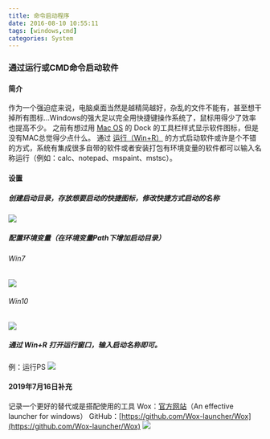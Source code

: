 ```yaml
---
title: 命令启动程序
date: 2016-08-10 10:55:11
tags: [windows,cmd]
categories: System
---
```

### 通过运行或CMD命令启动软件
<!-- more -->
#### 简介
作为一个强迫症来说，电脑桌面当然是越精简越好，杂乱的文件不能有，甚至想干掉所有图标…Windows的强大足以完全用快捷键操作系统了，鼠标用得少了效率也提高不少。
之前有想过用 [Mac OS](https://baike.baidu.com/item/Mac%20OS/2840867?fr=aladdin) 的 Dock 的工具栏样式显示软件图标，但是没有MAC总觉得少点什么。
通过 [运行（Win+R）](https://baike.baidu.com/item/%E8%BF%90%E8%A1%8C/13132909?fr=aladdin) 的方式启动软件或许是个不错的方式，系统有集成很多自带的软件或者安装打包有环境变量的软件都可以输入名称运行（例如：calc、notepad、mspaint、mstsc）。
#### 设置
##### 创建启动目录，存放想要启动的快捷图标，修改快捷方式启动的名称
<img src="https://sadness96.github.io/images/blog/system-QueryCmd/1.jpg"/>

##### 配置环境变量（在环境变量Path下增加启动目录）
###### Win7
<img src="https://sadness96.github.io/images/blog/system-QueryCmd/2.jpg"/>

###### Win10
<img src="https://sadness96.github.io/images/blog/system-QueryCmd/3.png"/>

##### 通过 Win+R 打开运行窗口，输入启动名称即可。
例：运行PS
<img src="https://sadness96.github.io/images/blog/system-QueryCmd/4.png"/>

#### 2019年7月16日补充
记录一个更好的替代或是搭配使用的工具
Wox：[官方网站](http://www.wox.one/)（An effective launcher for windows）
GitHub：[https://github.com/Wox-launcher/Wox](https://github.com/Wox-launcher/Wox)
<img src="http://www.wox.one/images/wox_preview.jpg"/>